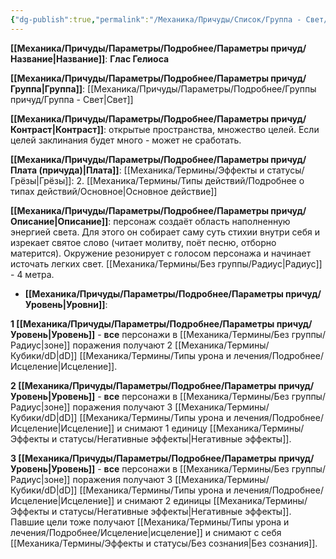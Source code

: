 ```yaml
---
{"dg-publish":true,"permalink":"/Механика/Причуды/Список/Группа - Свет/Глас Гелиоса/","noteIcon":"","created":"2025-08-21T13:47:48.359+03:00","updated":"2025-09-05T20:55:03.680+03:00"}
---
```




**[[Механика/Причуды/Параметры/Подробнее/Параметры причуд/Название\|Название]]**: **Глас Гелиоса**

**[[Механика/Причуды/Параметры/Подробнее/Параметры причуд/Группа\|Группа]]**: [[Механика/Причуды/Параметры/Подробнее/Группы причуд/Группа - Свет\|Свет]] 

**[[Механика/Причуды/Параметры/Подробнее/Параметры причуд/Контраст\|Контраст]]**: открытые пространства, множество целей. Если целей заклинания будет много - может не сработать.

**[[Механика/Причуды/Параметры/Подробнее/Параметры причуд/Плата (причуда)\|Плата]]**: [[Механика/Термины/Эффекты и статусы/Грёзы\|Грёзы]]: 2. [[Механика/Термины/Типы действий/Подробнее о типах действий/Основное\|Основное действие]]

**[[Механика/Причуды/Параметры/Подробнее/Параметры причуд/Описание\|Описание]]**: персонаж создаёт область наполненную энергией света. Для этого он собирает саму суть стихии внутри себя и изрекает святое слово (читает молитву, поёт песню, отборно матерится). Окружение резонирует с голосом персонажа и начинает источать легких свет. [[Механика/Термины/Без группы/Радиус\|Радиус]] - 4 метра.


- **[[Механика/Причуды/Параметры/Подробнее/Параметры причуд/Уровень\|Уровни]]**:

**1 [[Механика/Причуды/Параметры/Подробнее/Параметры причуд/Уровень\|Уровень]]** - **все** персонажи в [[Механика/Термины/Без группы/Радиус\|зоне]] поражения получают 2 [[Механика/Термины/Кубики/dD\|dD]] [[Механика/Термины/Типы урона и лечения/Подробнее/Исцеление\|Исцеление]]. 

**2 [[Механика/Причуды/Параметры/Подробнее/Параметры причуд/Уровень\|Уровень]]** - **все** персонажи в [[Механика/Термины/Без группы/Радиус\|зоне]] поражения получают 3 [[Механика/Термины/Кубики/dD\|dD]] [[Механика/Термины/Типы урона и лечения/Подробнее/Исцеление\|Исцеление]] и снимают 1 единицу [[Механика/Термины/Эффекты и статусы/Негативные эффекты\|Негативные эффекты]]. 

**3 [[Механика/Причуды/Параметры/Подробнее/Параметры причуд/Уровень\|Уровень]]** - **все** персонажи в [[Механика/Термины/Без группы/Радиус\|зоне]] поражения получают 3 [[Механика/Термины/Кубики/dD\|dD]] [[Механика/Термины/Типы урона и лечения/Подробнее/Исцеление\|Исцеление]] и снимают 2 единицы [[Механика/Термины/Эффекты и статусы/Негативные эффекты\|Негативные эффекты]]. Павшие цели тоже получают [[Механика/Термины/Типы урона и лечения/Подробнее/Исцеление\|исцеление]] и снимают с себя [[Механика/Термины/Эффекты и статусы/Без сознания\|Без сознания]].